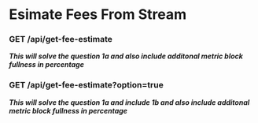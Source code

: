 # Esimate Fees From Stream

### GET /api/get-fee-estimate
***This will solve the question 1a and also include additonal metric block fullness in percentage***

### GET /api/get-fee-estimate?option=true
***This will solve the question 1a and include 1b and also include additonal metric block fullness in percentage***